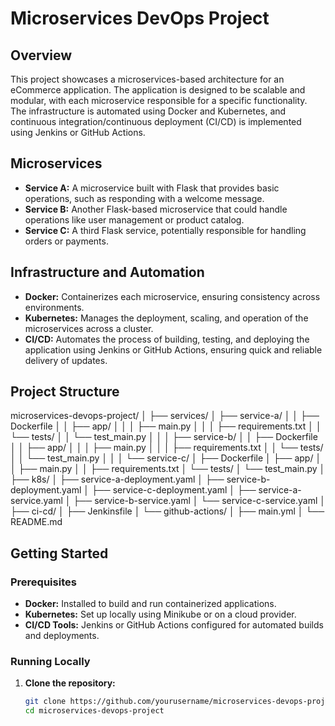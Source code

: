 # Microservices DevOps Project

## Overview

This project showcases a microservices-based architecture for an eCommerce application. The application is designed to be scalable and modular, with each microservice responsible for a specific functionality. The infrastructure is automated using Docker and Kubernetes, and continuous integration/continuous deployment (CI/CD) is implemented using Jenkins or GitHub Actions.

## Microservices

- **Service A:** A microservice built with Flask that provides basic operations, such as responding with a welcome message.
- **Service B:** Another Flask-based microservice that could handle operations like user management or product catalog.
- **Service C:** A third Flask service, potentially responsible for handling orders or payments.

## Infrastructure and Automation

- **Docker:** Containerizes each microservice, ensuring consistency across environments.
- **Kubernetes:** Manages the deployment, scaling, and operation of the microservices across a cluster.
- **CI/CD:** Automates the process of building, testing, and deploying the application using Jenkins or GitHub Actions, ensuring quick and reliable delivery of updates.

## Project Structure
microservices-devops-project/ │ ├── services/ │ ├── service-a/ │ │ ├── Dockerfile │ │ ├── app/ │ │ │ ├── main.py │ │ │ ├── requirements.txt │ │ └── tests/ │ │ └── test_main.py │ │ │ ├── service-b/ │ │ ├── Dockerfile │ │ ├── app/ │ │ │ ├── main.py │ │ │ ├── requirements.txt │ │ └── tests/ │ │ └── test_main.py │ │ │ └── service-c/ │ ├── Dockerfile │ ├── app/ │ │ ├── main.py │ │ ├── requirements.txt │ └── tests/ │ └── test_main.py │ ├── k8s/ │ ├── service-a-deployment.yaml │ ├── service-b-deployment.yaml │ ├── service-c-deployment.yaml │ ├── service-a-service.yaml │ ├── service-b-service.yaml │ └── service-c-service.yaml │ ├── ci-cd/ │ ├── Jenkinsfile │ └── github-actions/ │ ├── main.yml │ └── README.md

## Getting Started

### Prerequisites

- **Docker:** Installed to build and run containerized applications.
- **Kubernetes:** Set up locally using Minikube or on a cloud provider.
- **CI/CD Tools:** Jenkins or GitHub Actions configured for automated builds and deployments.

### Running Locally

1. **Clone the repository:**
   ```bash
   git clone https://github.com/yourusername/microservices-devops-project.git
   cd microservices-devops-project

